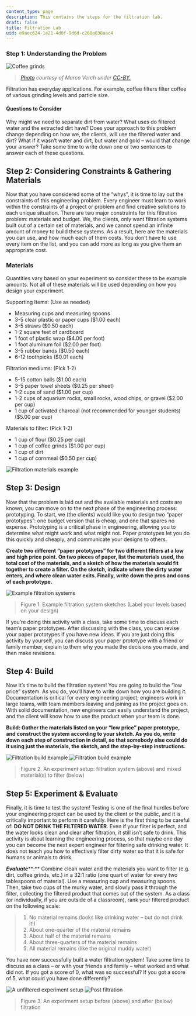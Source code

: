 ```yaml
---
content_type: page
description: This contains the steps for the filtration lab.
draft: false
title: Filtration Lab
uid: e9aec624-1e21-4d0f-9d6d-c268a838aac4
---
```

### Step 1: Understanding the Problem

![Coffee grinds](https://courses.llx.edly.io/assets/courseware/v1/334370ef339c0844269815d718dad026/asset-v1:llx+MITLLx81+Self-paced-2022+type@asset+block/coffeegrinds.jpg)

> [*Photo*](https://foto.wuestenigel.com/three-spoons-of-coffee-with-soluble-coffee-coffee-beans-and-ground-coffee-on-dark-background/) *courtesy of Marco Verch under* [*CC-BY.*](https://creativecommons.org/licenses/by/2.0/)

Filtration has everyday applications. For example, coffee filters filter coffee of various grinding levels and particle size. 

#### Questions to Consider

Why might we need to separate dirt from water? What uses do filtered water and the extracted dirt have? Does your approach to this problem change depending on how we, the clients, will use the filtered water and dirt? What if it wasn’t water and dirt, but water and gold – would that change your answer? Take some time to write down one or two sentences to answer each of these questions.

## Step 2: Considering Constraints & Gathering Materials

Now that you have considered some of the “whys”, it is time to lay out the constraints of this engineering problem. Every engineer must learn to work within the constraints of a project or problem and find creative solutions to each unique situation. There are two major constraints for this filtration problem: materials and budget. We, the clients, only want filtration systems built out of a certain set of materials, and we cannot spend an infinite amount of money to build these systems. As a result, here are the materials you can use, and how much each of them costs. You don't have to use every item on the list, and you can add more as long as you give them an appropriate cost.

### Materials

Quantities vary based on your experiment so consider these to be example amounts. Not all of these materials will be used depending on how you design your experiment.

Supporting Items: (Use as needed)

- Measuring cups and measuring spoons
- 3-5 clear plastic or paper cups ($1.00 each)
- 3-5 straws ($0.50 each)
- 1-2 square feet of cardboard
- 1 foot of plastic wrap ($4.00 per foot)
- 1 foot aluminum foil ($2.00 per foot)
- 3-5 rubber bands ($0.50 each)
- 6-12 toothpicks ($0.01 each)

Filtration mediums: (Pick 1-2)

- 5-15 cotton balls ($1.00 each)
- 3-5 paper towel sheets ($0.25 per sheet)
- 1-2 cups of sand ($1.00 per cup)
- 1-2 cups of aquarium rocks, small rocks, wood chips, or gravel ($2.00 per cup)
- 1 cup of activated charcoal (not recommended for younger students) ($5.00 per cup)

Materials to filter: (Pick 1-2)

- 1 cup of flour ($0.25 per cup)
- 1 cup of coffee grinds ($1.00 per cup)
- 1 cup of dirt
- 1 cup of cornmeal ($0.50 per cup)

![Filtration materials example](https://courses.llx.edly.io/assets/courseware/v1/70b76dffef76ef2c0aa8e67a5bec6f25/asset-v1:llx+MITLLx81+Self-paced-2022+type@asset+block/filtration-materials.jpeg)

## Step 3: Design

Now that the problem is laid out and the available materials and costs are known, you can move on to the next phase of the engineering process: prototyping. To start, we (the clients) would like you to design two “paper prototypes”: one budget version that is cheap, and one that spares no expense. Prototyping is a critical phase in engineering, allowing you to determine what might work and what might not. Paper prototypes let you do this quickly and cheaply, and communicate your designs to others.

**Create two different “paper prototypes” for two different filters at a low and high price point. On two pieces of paper, list the materials used, the total cost of the materials, and a sketch of how the materials would fit together to create a filter. On the sketch, indicate where the dirty water enters, and where clean water exits. Finally, write down the pros and cons of each prototype.**

![Example filtration systems](https://courses.llx.edly.io/assets/courseware/v1/e8434151e74ffd55653ea085114fc349/asset-v1:llx+MITLLx81+Self-paced-2022+type@asset+block/ExampleFiltrationSystems.png)

> Figure 1. Example filtration system sketches (Label your levels based on your design)

If you’re doing this activity with a class, take some time to discuss each team’s paper prototypes. After discussing with the class, you can revise your paper prototypes if you have new ideas. If you are just doing this activity by yourself, you can discuss your paper prototype with a friend or family member, explain to them why you made the decisions you made, and then make revisions.

## Step 4: Build

Now it’s time to build the filtration system! You are going to build the “low price” system. As you do, you’ll have to write down how you are building it. Documentation is critical for every engineering project; engineers work in large teams, with team members leaving and joining as the project goes on. With solid documentation, new engineers can easily understand the project, and the client will know how to use the product when your team is done.

**Build: Gather the materials listed on your “low price” paper prototype, and construct the system according to your sketch. As you do, write down each step of construction in detail, so that somebody else could do it using just the materials, the sketch, and the step-by-step instructions.**

![Filtration build example](https://courses.llx.edly.io/assets/courseware/v1/5a1e73d76ffc1501df06240ed43dfad6/asset-v1:llx+MITLLx81+Self-paced-2022+type@asset+block/FiltrationBuildExample.JPG) ![Filtration build example](https://courses.llx.edly.io/assets/courseware/v1/5f84883b2cdb5243bdc570dd2b75d243/asset-v1:llx+MITLLx81+Self-paced-2022+type@asset+block/FiltrationBuildExample2.JPG)

> Figure 2. An experiment setup: filtration system (above) and mixed material(s) to filter (below)

## Step 5: Experiment & Evaluate

  
Finally, it is time to test the system! Testing is one of the final hurdles before your engineering project can be used by the client or the public, and it is critically important to perform it carefully. Here is the first thing to be careful of: **DO NOT DRINK THE FILTERED WATER**. Even if your filter is perfect, and the water looks clean and clear after filtration, it still isn’t safe to drink. This activity is about learning the engineering process, so that maybe one day you can become the next expert engineer for filtering safe drinking water. It does not teach you how to effectively filter dirty water so that it is safe for humans or animals to drink.

***Evaluate*****:** Combine clean water and the materials you want to filter (e.g. dirt, coffee grinds, etc.) in a 32:1 ratio (one quart of water for every two tablespoons of material). Use a measuring cup and measuring spoons. Then, take two cups of the murky water, and slowly pass it through the filter, collecting the filtered product that comes out of the system. As a class (or individually, if you are outside of a classroom), rank your filtered product on the following scale:

> 1. No material remains (looks like drinking water – but do not drink it!)
> 2. About one-quarter of the material remains
> 3. About half of the material remains
> 4. About three-quarters of the material remains
> 5. All material remains (like the original muddy water)

You have now successfully built a water filtration system! Take some time to discuss as a class – or with your friends and family – what worked and what did not. If you got a score of 0, what was so successful? If you got a score of 5, what could you have done differently?

![A unfiltered experiment setup](https://courses.llx.edly.io/assets/courseware/v1/3e8cf0ba18ca88eb86ce57670842d23f/asset-v1:llx+MITLLx81+Self-paced-2022+type@asset+block/FiltrationBuildExample3.jpeg) ![Post filtration](https://courses.llx.edly.io/assets/courseware/v1/cc0be47db74e957e375595389935a4df/asset-v1:llx+MITLLx81+Self-paced-2022+type@asset+block/postfiltration.jpeg)

> Figure 3. An experiment setup before (above) and after (below) filtration